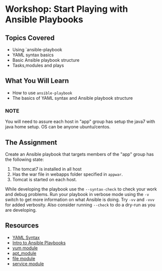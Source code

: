 # Workshop: Start Playing with Ansible Playbooks

## Topics Covered

* Using `ansible-playbook
* YAML syntax basics
* Basic Ansible playbook structure
* Tasks,modules and plays

## What You Will Learn

* How to use `ansible-playbook`
* The basics of YAML syntax and Ansible playbook structure

### NOTE

You will need to assure each host in "app" group has setup the java7 with java home setup. OS can be anyone ubuntu/centos.

## The Assignment

Create an Ansible playbook that targets members of the "app" group has the following state:

1. The tomcat7 is installed in all host
1. Has the war file in webapps folder specified in `appwar`.
1. Tomcat is started on each host.

While developing the playbook use the `--syntax-check` to check your work and debug problems. Run your playbook in verbose mode using the `-v` switch to get more information on what Ansible is doing. Try `-vv` and `-vvv` for added verbosity. Also consider running `--check` to do a dry-run as you are developing.

## Resources

* [YAML Syntax](http://docs.ansible.com/ansible/YAMLSyntax.html)
* [Intro to Ansible Playbooks](http://docs.ansible.com/ansible/playbooks_intro.html)
* [yum module](http://docs.ansible.com/ansible/yum_module.html)
* [apt_module](http://docs.ansible.com/ansible/apt_module.html)
* [file module](http://docs.ansible.com/ansible/file_module.html)
* [service module](http://docs.ansible.com/ansible/service_module.html)
